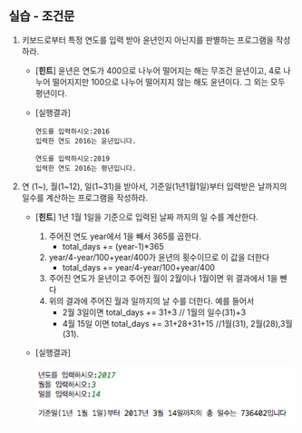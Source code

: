 ## 실습 - 조건문
1. 키보드로부터 특정 연도를 입력 받아 윤년인지 아닌지를 판별하는 프로그램을 작성하라.

	- [**힌트**] 윤년은 연도가 400으로 나누어 떨어지는 해는 무조건 윤년이고, 4로 나누어 떨어지지만 100으로 나누어 떨어지지 않는 해도 윤년이다. 그 외는 모두 평년이다.

	- [실행결과]

		```
		연도를 입력하시오:2016
		입력한 연도 2016는 윤년입니다.
		```
		
		```
		연도를 입력하시오:2019
		입력한 연도 2016는 평년입니다.
		```
2. 연 (1~), 월(1~12), 일(1~31)을 받아서, 기준일(1년1월1일)부터 입력받은 날까지의 일수를 계산하는 프로그램을 작성하라.

	- [**힌트**] 1년 1월 1일을 기준으로 입력된 날짜 까지의 일 수를 계산한다.
		1. 	주어진 연도 year에서 1을 빼서 365를 곱한다.
			- total\_days += (year-1)*365
		2. year/4-year/100+year/400가 윤년의 횟수이므로 이 값을 더한다
			- total\_days += year/4-year/100+year/400
		3. 주어진 연도가 윤년이고 주어진 월이 2월이나 1월이면 위 결과에서 1을 뺀다
		4. 위의 결과에 주어진 월과 일까지의 날 수를 더한다. 예를 들어서 
			- 2월 3일이면 total\_days += 31+3  	     // 1월의 일수(31)+3
			- 4월 15일 이면 total\_days += 31+28+31+15  //1월(31), 2월(28),3월(31).

	- 	[실행결과]
	
		<img src="figure/practice3-2.png">